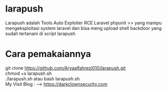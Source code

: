 # larapush

Larapush adalah Tools Auto Exploiter RCE Laravel phpunit >> yang mampu mengeksploitasi system laravel
dan bisa meng upload shell backdoor yang sudah tertanam di script larapush

# Cara pemakaiannya

git clone https://github.com/Aryaalfahrezi010/larapush.git
<br>
chmod +x larapush.sh
<br>
./larapush.sh atau bash larapush.sh
<br>
My Visit Blog : --> https://darkclownsecurity.com

